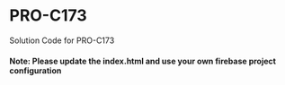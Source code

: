 # PRO-C173
Solution Code for PRO-C173

#### Note: Please update the index.html and use your own firebase project configuration